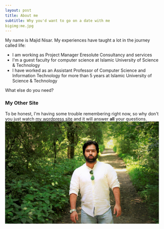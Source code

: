 ```yaml
---
layout: post
title: About me
subtitle: Why you'd want to go on a date with me
bigimg:me.jpg
---
```


My name is Majid Nisar. My experiences have taught a lot in the journey called life:

- I am working as Project Manager Eresolute Consultancy and services
- I'm a guest faculty for computer science at Islamic University of Science & Technology
- I have worked as an Assistant Professor of Computer Science and Information Technology for more than 5 years at Islamic University of Science & Technology

What else do you need?

### My Other Site

To be honest, I'm having some trouble remembering right now, so why don't you just watch [my wordpress site](http://majidnisar.wordpress.com) and it will answer **all** your questions.
![m'lady](/img/Me.jpg)
